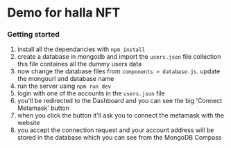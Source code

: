 # Demo for halla NFT

### Getting started

1. install all the dependancies with `npm install`
2. create a database in mongodb and import the `users.json` file collection
   this file containes all the dummy users data
3. now change the database files from `components > database.js`. update the mongourl and database name
4. run the server using `npm run dev`
5. login with one of the accounts in the `users.json` file
6. you'll be redirected to the Dashboard and you can see the big 'Connect Metamask' button
7. when you click the button it'll ask you to connect the metamask with the website
8. you accept the connection request and your account address will be stored in the database which you can see from the MongoDB Compass
